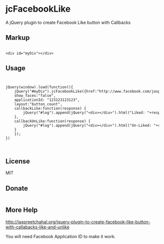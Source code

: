 jcFacebookLike
==============

A jQuery plugin to create Facebook Like button with Callbacks

<h2>Markup</h2>

<code>
&lt;div id="myDiv">&lt;/div>
</code>

<h2>Usage</h2>

<code>
<pre>
jQuery(window).load(function(){
    jQuery("#myDiv").jcFacebookLike({href:"http://www.facebook.com/jaspreetchahal.org",
    show_faces:"false",
    applicationId: "123123123123",
    layout:"button_count",
	callbackLike:function(response) {
	    jQuery("#log").append(jQuery("&lt;div>&lt;/div>").html("Liked: "+response));
	},
	callbackUnLike:function(response) {
	    jQuery("#log").append(jQuery("&lt;div>&lt;/div>").html("Un-Liked: "+response +" - &lt;hr>Please think about your decision again. If this plugin could be a help then keep liking my FB page. I have got lot to share :)"));
	}
    });
})
</pre>
</code>

<h2>License</h2>

MIT

<h2>Donate</h2>

<a href="https://www.paypal.com/cgi-bin/webscr?cmd=_s-xclick&amp;hosted_button_id=MHMQ6E37TYW3N" rel="external nofollow" title="" target="_blank"><img alt="" src="https://www.paypalobjects.com/en_AU/i/btn/btn_donateCC_LG.gif"></a>

<h2>More Help</h2>

http://jaspreetchahal.org/jquery-plugin-to-create-facebook-like-button-with-callabacks-like-and-unlike


You will need Facebook Application ID to make it work. 